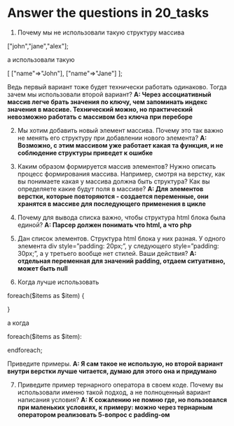 # Answer the questions in 20_tasks

1. Почему мы не использовали такую структуру массива

["john","jane","alex"];

а использовали такую  

[
  ["name"⇒"John"],
  ["name"⇒"Jane"]
];

Ведь первый вариант тоже будет технически работать одинаково. Тогда зачем мы использовали второй вариант?
<b>A: Через ассоциативный массив легче брать значения по ключу, чем запоминать индекс значения в массиве. Технический можно, но практический невозможно работать с массивом без ключа при переборе</b>


2. Мы хотим добавить новый элемент массива. Почему это так важно не менять его структуру при добавлении нового элемента?
<b>A: Возможно, с этим массивом уже работает какая та функция, и не соблюдение структуры приведет к ошибке</b>


3. Каким образом формируется массив элементов? Нужно описать процесс формирования массива. Например, смотря на верстку, как вы понимаете какая у массива должна быть структура? Как вы определяете какие будут поля в массиве?
<b>A: Для элементов верстки, которые повторяются - создается переменные, они хранятся в массиве для последующего применения в цикле</b>


4. Почему для вывода списка важно, чтобы структура html блока была единой?
<b>A: Парсер должен понимать что html, а что php</b>


5. Дан список элементов. Структура html блока у них разная. У одного элемента div style=”padding: 20px;”, у следующего style=”padding: 30px;”, а у третьего вообще нет стилей. Ваши действия?
<b>A: отдельная переменная для значений padding, отдаем ситуативно, может быть null</b>

   
6. Когда лучше использовать

foreach($items as $item) {

}

а когдa

foreach($items as $item):

endforeach;

Приведите примеры.
<b>A: Я сам такое не использую, но второй вариант внутри верстки лучше читается, думаю для этого она и придумано</b>

 
7. Приведите пример тернарного оператора в своем коде. Почему вы использовали именно такой подход, а не полноценный вариант написания условия?
<b>A: К сожалению не помню где, но пользовался при маленьких условиях, к примеру: можно через тернарным оператором реализовать 5-вопрос с padding-ом</b>


